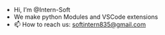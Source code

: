 - Hi, I’m @Intern-Soft
- We make python Modules and VSCode extensions
- 📫 How to reach us: softintern835@gmail.com

<!---
Intern-Soft/Intern-Soft is a ✨ special ✨ repository because its `README.md` (this file) appears on your GitHub profile.
You can click the Preview link to take a look at your changes.
--->
